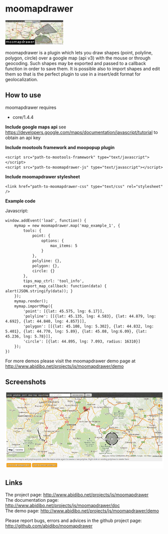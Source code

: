 moomapdrawer
===========

![Screenshot](http://github.com/abidibo/moomapdrawer/raw/master/logo.jpg)

moomapdrawer is a plugin which lets you draw shapes (point, polyline, polygon, circle) over a google map (api v3) with the mouse or through geocoding. Such shapes may be exported and passed to a callback function in order to save them. It is possible also to import shapes and edit them so that is the perfect plugin to use in a insert/edit format for geolocalization.

How to use
----------

moomapdrawer requires 

- core/1.4.4 

**Include google maps api**
	see https://developers.google.com/maps/documentation/javascript/tutorial to obtain an api key

**Include mootools framework and moopopup plugin**

	<script src="path-to-mootools-framework" type="text/javascript"></script>
	<script src="path-to-moomapdrawer-js" type="text/javascript"></script>

**Include moomapdrawer stylesheet**

	<link href="path-to-moomapdrawer-css" type="text/css" rel="stylesheet" />

**Example code**

Javascript:

	window.addEvent('load', function() {
		mymap = new moomapdrawer.map('map_example_1', {
			tools: {
				point: {
					options: {
						max_items: 5
					}
				},
				polyline: {},
				polygon: {},
				circle: {}
			},
			tips_map_ctrl: 'tool_info',
			export_map_callback: function(data) { alert(JSON.stringify(data)); }
		});
		mymap.render();
		mymap.importMap({
			'point': [{lat: 45.575, lng: 6.17}],
			'polyline': [[{lat: 45.135, lng: 4.583}, {lat: 44.879, lng: 4.692}, {lat: 44.840, lng: 4.857}]],
			'polygon': [[{lat: 45.108, lng: 5.302}, {lat: 44.832, lng: 5.401}, {lat: 44.770, lng: 5.89}, {lat: 45.08, lng:6.09}, {lat: 45.236, lng: 5.78}]],
			'circle': [{lat: 44.895, lng: 7.093, radius: 16310}]
		}); 
	})

For more demos please visit the moomapdrawer demo page at http://www.abidibo.net/projects/js/moomapdrawer/demo

Screenshots
-----------

![Screenshot](http://github.com/abidibo/moomapdrawer/raw/master/Docs/mmd_screenshot1.png)

Links
-----------------

The project page: http://www.abidibo.net/projects/js/moomapdrawer  
The documentation page: http://www.abidibo.net/projects/js/moomapdrawer/doc   
The demo page: http://www.abidibo.net/projects/js/moomapdrawer/demo

Please report bugs, errors and advices in the github project page: http://github.com/abidibo/moomapdrawer

